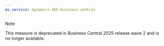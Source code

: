 ```yaml
---
ms.service: dynamics-365-business-central
---
```


> [!NOTE]
> This measure is deprecated in Business Central 2025 release wave 2 and is no longer available.
